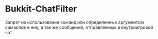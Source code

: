 # Bukkit-ChatFilter
Запрет на использование команд или определенных аргументов/символов в них, а так же сообщений, отправляемых в внутриигровой чат
